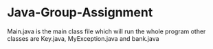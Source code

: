 # Java-Group-Assignment

Main.java is the main class file which will run the whole program
other classes are Key.java, MyException.java and bank.java
